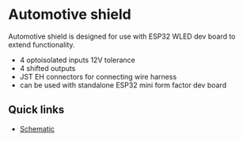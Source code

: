 # Automotive shield

Automotive shield is designed for use with ESP32 WLED dev board to extend functionality.

- 4 optoisolated inputs 12V tolerance
- 4 shifted outputs
- JST EH connectors for connecting wire harness
- can be used with standalone ESP32 mini form factor dev board

## Quick links

- [Schematic](https://github.com/srg74/WLED-ESP32-dev-board/tree/main/Shields/Automotive_shield/Schematic.pdf)
